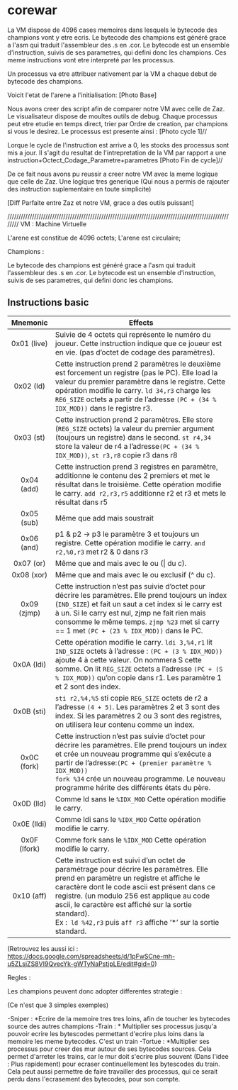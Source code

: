 # corewar

La VM dispose de 4096 cases memoires dans lesquels le bytecode des champions vont y etre ecris.
Le bytecode des champions est généré grace a l'asm qui traduit l'assembleur des .s en .cor.
Le bytecode est un ensemble d'instruction, suivis de ses parametres, qui defini donc les champions.
Ces meme instructions vont etre interpreté par les processus.

Un processus va etre attribuer nativement par la VM a chaque debut de bytecode des champions.

Voicit l'etat de l'arene a l'initialisation:
[Photo Base]

Nous avons creer des script afin de comparer notre VM avec celle de Zaz.
Le visualisateur dispose de moultes outils de debug.
Chaque processus peut etre etudie en temps direct, trier par Ordre de creation, par champions si vous le desirez.
Le processus est presente ainsi :
[Photo cycle 1]//

Lorque le cycle de l'instruction est arrive a 0, les stocks des processus sont mis a jour. Il s'agit du resultat de l'intrepretation de la VM par rapport a une instruction+Octect_Codage_Parametre+parametres
[Photo Fin de cycle]//

De ce fait nous avons pu reussir a creer notre VM avec la meme logique que celle de Zaz. Une logique tres generique (Qui nous a permis de rajouter des instruction suplementaire en toute simplicite)

[Diff Parfaite entre Zaz et notre VM, grace a des outils puissant]

////////////////////////////////////////////////////////////////////////////////////////////////////////
VM : Machine Virtuelle

L'arene est constitue de 4096 octets;
L'arene est circulaire;

Champions :

Le bytecode des champions est généré grace a l'asm qui traduit l'assembleur des .s en .cor.
Le bytecode est un ensemble d'instruction, suivis de ses parametres, qui defini donc les champions.

Instructions basic
--------

| Mnemonic |                               Effects                        |
|:----------:| ----------------------------------------------------------- |
| 0x01 (live)|Suivie de 4 octets qui représente le numéro du joueur. Cette instruction indique que ce joueur est en vie. (pas d’octet de codage des paramètres).                                    |
|0x02 (ld)|Cette instruction prend 2 paramètres le deuxième est forcement un registre (pas le PC). Elle load la valeur du premier paramètre dans le registre. Cette opération modifie le carry. ``ld 34,r3`` charge les `REG_SIZE` octets a partir de l’adresse `(PC + (34 % IDX_MOD))` dans le registre r3.|
|0x03 (st)|Cette instruction prend 2 paramètres. Elle store (`REG_SIZE` octets) la valeur du premier argument (toujours un registre) dans le second. `st r4,34` store la valeur de r4 a l’adresse`(PC + (34 % IDX_MOD))`, `st r3,r8` copie r3 dans r8|
|0x04 (add)|Cette instruction prend 3 registres en paramètre, additionne le contenu des 2 premiers et met le résultat dans le troisième. Cette opération modifie le carry. `add r2,r3,r5` additionne r2 et r3 et mets le résultat dans r5|
|0x05 (sub)|Même que add mais soustrait|
|0x06 (and)|p1 & p2 -> p3 le paramètre 3 et toujours un registre. Cette opération modifie le carry. `and r2,%0,r3` met r2 & 0 dans r3|
|0x07 (or)|Même que and mais avec le ou (&#124; du c).|
|0x08 (xor)|Même que and mais avec le ou exclusif (^ du c).|
|0x09 (zjmp)|Cette instruction n’est pas suivie d’octet pour décrire les paramètres. Elle prend toujours un index (`IND_SIZE`) et fait un saut a cet index si le carry est à un. Si le carry est nul, zjmp ne fait rien mais consomme le même temps. `zjmp %23` met si carry == 1 met `(PC + (23 % IDX_MOD))` dans le PC.|
|0x0A (ldi)|Cette opération modifie le carry. `ldi 3,%4,r1` lit `IND_SIZE` octets à l’adresse : `(PC + (3 % IDX_MOD))` ajoute 4 à cette valeur. On nommera S cette somme. On lit `REG_SIZE` octets a l’adresse `(PC + (S % IDX_MOD))` qu’on copie dans r1. Les paramètre 1 et 2 sont des index.|
|0x0B (sti)|`sti r2,%4,%5` sti copie `REG_SIZE` octets de r2 a l’adresse `(4 + 5)`. Les paramètres 2 et 3 sont des index. Si les paramètres 2 ou 3 sont des registres, on utilisera leur contenu comme un index.|
0x0C (fork)|Cette instruction n’est pas suivie d’octet pour décrire les paramètres. Elle prend toujours un index et crée un nouveau programme qui s’exécute a partir de l’adresse:`(PC + (premier paramètre % IDX_MOD))`<br>`fork %34` crée un nouveau programme. Le nouveau programme hérite des différents états du père.|
0x0D (lld)|Comme ld sans le `%IDX_MOD` Cette opération modifie le carry.|
0x0E (lldi)|Comme ldi sans le `%IDX_MOD` Cette opération modifie le carry.|
0x0F (lfork)|Comme fork sans le `%IDX_MOD` Cette opération modifie le carry.|
0x10 (aff)|Cette instruction est suivi d’un octet de paramétrage pour décrire les paramètres. Elle prend en paramètre un registre et affiche le caractère dont le code ascii est présent dans ce registre. (un modulo 256 est applique au code ascii, le caractère est affiché sur la sortie standard).<br>Ex :` ld %42,r3` puis `aff r3` affiche ’*’ sur la sortie standard.|

(Retrouvez les aussi ici : https://docs.google.com/spreadsheets/d/1pFwSCne-mh-u5ZLsjZS8VI9QvecYk-gWTyNaPstjpLE/edit#gid=0)

Regles :

Les champions peuvent donc adopter differentes strategie :

(Ce n'est que 3 simples exemples)

-Sniper :
	*Ecrire de la memoire tres tres loins, afin de toucher les bytecodes source des autres champions
-Train :
	* Multiplier ses processus jusqu'a pouvoir ecrire les bytescodes permettant d'ecrire plus loins dans la memoire les meme bytecodes. C'est un train
-Tortue :
	*Multiplier ses processus pour creer des mur autour de ses bytecodes sources. Cela permet d'arreter les trains, car le mur doit s'ecrire plus souvent (Dans l'idee : Plus rapidement) pour ecraser continuellement les bytescodes du train. Cela peut aussi permettre de faire travailler des processus, qui ce serait perdu dans l'ecrasement des bytecodes, pour son compte.
